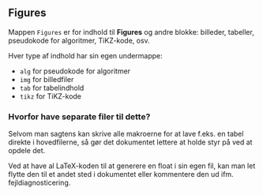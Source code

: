 ## Figures

Mappen `Figures` er for indhold til **Figures** og andre blokke:
billeder, tabeller, pseudokode for algoritmer, TiKZ-kode, osv.

Hver type af indhold har sin egen undermappe:

  - `alg` for pseudokode for algoritmer
  - `img` for billedfiler
  - `tab` for tabelindhold
  - `tikz` for TiKZ-kode


### Hvorfor have separate filer til dette?

Selvom man sagtens kan skrive alle makroerne for at lave f.eks. en tabel direkte i hovedfilerne, så gør det dokumentet lettere at holde styr på ved at opdele det.

Ved at have al LaTeX-koden til at generere en float i sin egen fil, kan man let flytte den til et andet sted i dokumentet eller kommentere den ud ifm. fejldiagnosticering.